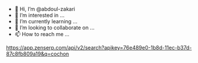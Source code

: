 - 👋 Hi, I’m @abdoul-zakari
- 👀 I’m interested in ...
- 🌱 I’m currently learning ...
- 💞️ I’m looking to collaborate on ...
- 📫 How to reach me ...

<!---
abdoul-zakari/abdoul-zakari is a ✨ special ✨ repository because its `README.md` (this file) appears on your GitHub profile.
You can click the Preview link to take a look at your changes.
--->

https://app.zenserp.com/api/v2/search?apikey=76e489e0-1b8d-11ec-b37d-87c8fb809a19&q=cochon

